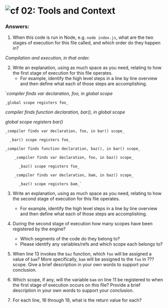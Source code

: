 ![cf](https://i.imgur.com/7v5ASc8.png) 02: Tools and Context
======

### Answers:
1. When this code is run in Node, e.g. `node index.js`, what are the two stages of execution for this file called, and which order do they happen in?

_Compilation and execution, in that order._

2. Write an explanation, using as much space as you need, relating to how the first stage of execution for this file operates.
    - For example, identify the high level steps in a line by line overview and then define what each of those steps are accomplishing.

`_compiler finds var declaration, foo, in global scope_

    _global scope registers foo_

_compiler finds function declaration, bar(), in global scope_

  _global scope registers bar()_

    _compiler finds var declaration, foo, in bar() scope_

      _bar() scope registers foo_

    _compiler finds function declaration, baz(), in bar() scope_

        _compiler finds var declaration, foo, in baz() scope_

          _baz() scope registers foo_

        _compiler finds var declaration, bam, in baz() scope_

          _baz() scope registers bam_`

3. Write an explanation, using as much space as you need, relating to how the second stage of execution for this file operates.
    - For example, identify the high level steps in a line by line overview and then define what each of those steps are accomplishing.

4. During the second stage of execution how many scopes have been registered by the engine?
    - Which segments of the code do they belong to?
    - Please identify any variables/refs and which scope each belongs to?

5. When line 13 invokes the `baz` function, which `foo` will be assigned a value of `bam`? More specifically, `bam` will be assigned to the `foo` in ??? scope. Give a brief description in your own words to support your conclusion.

6. Which scope, if any, will the variable `bam` on line 11 be registered to when the first stage of execution occurs on this file? Provide a brief description in your own words to support your conclusion.

7. For each line, 16 through 19, what is the return value for each?
